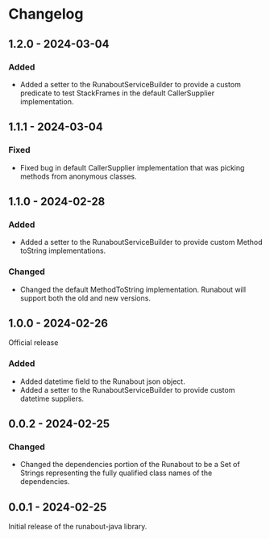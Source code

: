 # Changelog

## 1.2.0 - 2024-03-04
### Added
- Added a setter to the RunaboutServiceBuilder to provide a custom predicate to test StackFrames in the default CallerSupplier implementation.

## 1.1.1 - 2024-03-04
### Fixed
- Fixed bug in default CallerSupplier implementation that was picking methods from anonymous classes.

## 1.1.0 - 2024-02-28
### Added
- Added a setter to the RunaboutServiceBuilder to provide custom Method toString implementations.

### Changed
- Changed the default MethodToString implementation. Runabout will support both the old and new versions.

## 1.0.0 - 2024-02-26
Official release

### Added
- Added datetime field to the Runabout json object.
- Added a setter to the RunaboutServiceBuilder to provide custom datetime suppliers.

## 0.0.2 - 2024-02-25
### Changed
- Changed the dependencies portion of the Runabout to be a Set of Strings representing the fully qualified class names of the dependencies.

## 0.0.1 - 2024-02-25
Initial release of the runabout-java library.